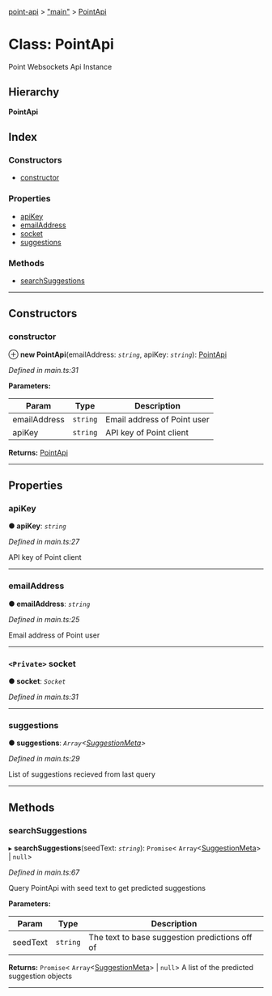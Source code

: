 [point-api](../README.md) > ["main"](../modules/_main_.md) > [PointApi](../classes/_main_.pointapi.md)

# Class: PointApi

Point Websockets Api Instance

## Hierarchy

**PointApi**

## Index

### Constructors

* [constructor](_main_.pointapi.md#constructor)

### Properties

* [apiKey](_main_.pointapi.md#apikey)
* [emailAddress](_main_.pointapi.md#emailaddress)
* [socket](_main_.pointapi.md#socket)
* [suggestions](_main_.pointapi.md#suggestions)

### Methods

* [searchSuggestions](_main_.pointapi.md#searchsuggestions)

---

## Constructors

<a id="constructor"></a>

###  constructor

⊕ **new PointApi**(emailAddress: *`string`*, apiKey: *`string`*): [PointApi](_main_.pointapi.md)

*Defined in main.ts:31*

**Parameters:**

| Param | Type | Description |
| ------ | ------ | ------ |
| emailAddress | `string` |  Email address of Point user |
| apiKey | `string` |  API key of Point client |

**Returns:** [PointApi](_main_.pointapi.md)

___

## Properties

<a id="apikey"></a>

###  apiKey

**● apiKey**: *`string`*

*Defined in main.ts:27*

API key of Point client

___
<a id="emailaddress"></a>

###  emailAddress

**● emailAddress**: *`string`*

*Defined in main.ts:25*

Email address of Point user

___
<a id="socket"></a>

### `<Private>` socket

**● socket**: *`Socket`*

*Defined in main.ts:31*

___
<a id="suggestions"></a>

###  suggestions

**● suggestions**: *`Array`<[SuggestionMeta](../modules/_main_.md#suggestionmeta)>*

*Defined in main.ts:29*

List of suggestions recieved from last query

___

## Methods

<a id="searchsuggestions"></a>

###  searchSuggestions

▸ **searchSuggestions**(seedText: *`string`*): `Promise`< `Array`<[SuggestionMeta](../modules/_main_.md#suggestionmeta)> &#124; `null`>

*Defined in main.ts:67*

Query PointApi with seed text to get predicted suggestions

**Parameters:**

| Param | Type | Description |
| ------ | ------ | ------ |
| seedText | `string` |  The text to base suggestion predictions off of |

**Returns:** `Promise`< `Array`<[SuggestionMeta](../modules/_main_.md#suggestionmeta)> &#124; `null`>
A list of the predicted suggestion objects

___

